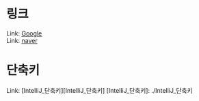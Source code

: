링크
=============
Link: [Google][google]  
Link: [naver][naver]

[google]: https://google.com "Go google"
[naver]: https://naver.com "Go google"

단축키
=============
Link: [IntelliJ_단축키][IntelliJ_단축키]
[IntelliJ_단축키]: ./IntelliJ_단축키